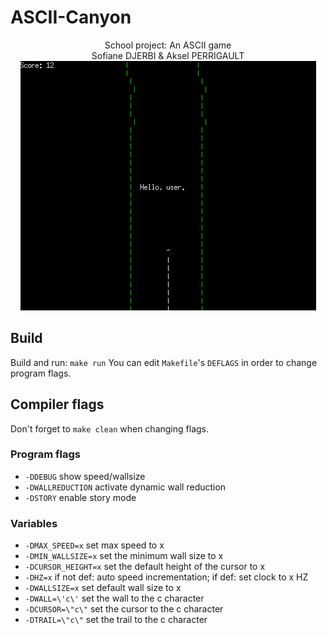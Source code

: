 # ASCII-Canyon
<p align="center">
  School project: An ASCII game <br>
  Sofiane DJERBI & Aksel PERRIGAULT
  <img src="./demo.gif">
</p>  

## Build
Build and run: `make run`
You can edit `Makefile`'s `DEFLAGS` in order to change program flags.
## Compiler flags
Don't forget to `make clean` when changing flags.
### Program flags
- `-DDEBUG` show speed/wallsize
- `-DWALLREDUCTION` activate dynamic wall reduction
- `-DSTORY` enable story mode

### Variables
- `-DMAX_SPEED=x` set max speed to x
- `-DMIN_WALLSIZE=x` set the minimum wall size to x
- `-DCURSOR_HEIGHT=x` set the default height of the cursor to x
- `-DHZ=x` if not def: auto speed incrementation; if def: set clock to x HZ
- `-DWALLSIZE=x` set default wall size to x
- `-DWALL=\'c\'` set the wall to the c character
- `-DCURSOR=\"c\"` set the cursor to the c character
- `-DTRAIL=\"c\"` set the trail to the c character
